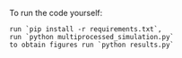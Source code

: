 To run the code yourself:

    run `pip install -r requirements.txt`,
    run `python multiprocessed_simulation.py`
    to obtain figures run `python results.py`


